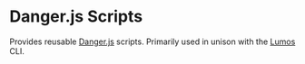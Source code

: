 # Danger.js Scripts

Provides reusable [Danger.js](https://danger.systems/js/) scripts. Primarily used in unison with the
[Lumos](https://www.npmjs.com/package/@rajzik/lumos) CLI.

